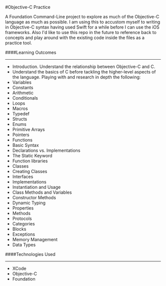 #Objective-C Practice

A Foundation Command-Line project to explore as much of the Objective-C language as much as possible. I am using this to accustom myself to writing in Objective-C syntax having used Swift for a while before I can use the iOS frameworks. Also I'd like to use this repo in the future to reference back to concepts and play around with the existing code inside the files as a practice tool.

####Learning Outcomes
____

- Introduction. Understand the relationship between Objective-C and C.
- Understand the basics of C before tackling the higher-level aspects of the language. Playing with and research in depth the following: 
 - Variables
 - Constants
 - Arithmetic
 - Conditionals
 - Loops 
 - Macros
 - Typedef
 - Structs
 - Enums
 - Primitive Arrays
 - Pointers
- Functions
 - Basic Syntax
 - Declarations vs. Implementations
 - The Static Keyword
 - Function libraries
- Classes
 - Creating Classes
 - Interfaces
 - Implementations
 - Instantiation and Usage
 - Class Methods and Variables
 - Constructor Methods
 - Dynamic Typing
- Properties
- Methods
- Protocols
- Categories
- Blocks
- Exceptions
- Memory Management
- Data Types

####Technologies Used
___

- XCode
- Objective-C
- Foundation